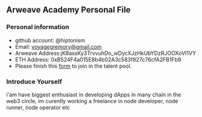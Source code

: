 ## Arweave Academy Personal File

### Personal information

- github account: @hiptonism
- Email: voyagegremory@gmail.com
- Arweave Address:jK8assKy3TrvvuhDo_wDycXJzHkUbYDzRJOOXoVI1VY
- ETH Address: 0xB524F4a015E8b4b02A3c583f827c76cfA2FB1Fb9
- Please finish this [form](https://docs.google.com/forms/d/e/1FAIpQLSfWA5fIIcBgmRppm3jNz5vmf9Mai_QMVil-2pO4r7YKn_Zhtw/viewform?usp=sf_link) to join in the talent pool.

### Introduce Yourself
 i'am have biggest enthusiast in developing dApps in many chain in the web3 circle, im curently working a freelance in node developer, node runner, node operator etc
